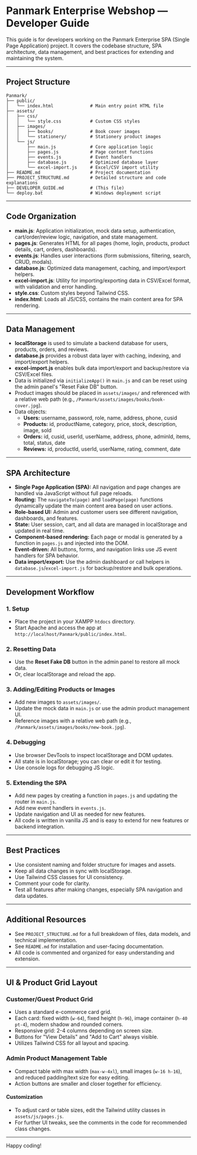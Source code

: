 # Panmark Enterprise Webshop — Developer Guide

This guide is for developers working on the Panmark Enterprise SPA (Single Page Application) project. It covers the codebase structure, SPA architecture, data management, and best practices for extending and maintaining the system.

---

## Project Structure

```
Panmark/
├── public/
│   └── index.html              # Main entry point HTML file
├── assets/
│   ├── css/
│   │   └── style.css           # Custom CSS styles
│   ├── images/
│   │   ├── books/              # Book cover images
│   │   └── stationery/         # Stationery product images
│   └── js/
│       ├── main.js             # Core application logic
│       ├── pages.js            # Page content functions
│       ├── events.js           # Event handlers
│       ├── database.js         # Optimized database layer
│       └── excel-import.js     # Excel/CSV import utility
├── README.md                   # Project documentation
├── PROJECT_STRUCTURE.md        # Detailed structure and code explanations
├── DEVELOPER_GUIDE.md          # (This file)
└── deploy.bat                  # Windows deployment script
```

---

## Code Organization

- **main.js**: Application initialization, mock data setup, authentication, cart/order/review logic, navigation, and state management.
- **pages.js**: Generates HTML for all pages (home, login, products, product details, cart, orders, dashboards).
- **events.js**: Handles user interactions (form submissions, filtering, search, CRUD, modals).
- **database.js**: Optimized data management, caching, and import/export helpers.
- **excel-import.js**: Utility for importing/exporting data in CSV/Excel format, with validation and error handling.
- **style.css**: Custom styles beyond Tailwind CSS.
- **index.html**: Loads all JS/CSS, contains the main content area for SPA rendering.

---

## Data Management

- **localStorage** is used to simulate a backend database for users, products, orders, and reviews.
- **database.js** provides a robust data layer with caching, indexing, and import/export helpers.
- **excel-import.js** enables bulk data import/export and backup/restore via CSV/Excel files.
- Data is initialized via `initializeApp()` in `main.js` and can be reset using the admin panel's "Reset Fake DB" button.
- Product images should be placed in `assets/images/` and referenced with a relative web path (e.g., `/Panmark/assets/images/books/book-cover.jpg`).
- Data objects:
  - **Users:** username, password, role, name, address, phone, cusid
  - **Products:** id, productName, category, price, stock, description, image, sold
  - **Orders:** id, cusid, userId, userName, address, phone, adminId, items, total, status, date
  - **Reviews:** id, productId, userId, userName, rating, comment, date

---

## SPA Architecture

- **Single Page Application (SPA):** All navigation and page changes are handled via JavaScript without full page reloads.
- **Routing:** The `navigateTo(page)` and `loadPage(page)` functions dynamically update the main content area based on user actions.
- **Role-based UI:** Admin and customer users see different navigation, dashboards, and features.
- **State:** User session, cart, and all data are managed in localStorage and updated in real time.
- **Component-based rendering:** Each page or modal is generated by a function in `pages.js` and injected into the DOM.
- **Event-driven:** All buttons, forms, and navigation links use JS event handlers for SPA behavior.
- **Data import/export:** Use the admin dashboard or call helpers in `database.js`/`excel-import.js` for backup/restore and bulk operations.

---

## Development Workflow

### 1. **Setup**
- Place the project in your XAMPP `htdocs` directory.
- Start Apache and access the app at `http://localhost/Panmark/public/index.html`.

### 2. **Resetting Data**
- Use the **Reset Fake DB** button in the admin panel to restore all mock data.
- Or, clear localStorage and reload the app.

### 3. **Adding/Editing Products or Images**
- Add new images to `assets/images/`.
- Update the mock data in `main.js` or use the admin product management UI.
- Reference images with a relative web path (e.g., `/Panmark/assets/images/books/new-book.jpg`).

### 4. **Debugging**
- Use browser DevTools to inspect localStorage and DOM updates.
- All state is in localStorage; you can clear or edit it for testing.
- Use console logs for debugging JS logic.

### 5. **Extending the SPA**
- Add new pages by creating a function in `pages.js` and updating the router in `main.js`.
- Add new event handlers in `events.js`.
- Update navigation and UI as needed for new features.
- All code is written in vanilla JS and is easy to extend for new features or backend integration.

---

## Best Practices
- Use consistent naming and folder structure for images and assets.
- Keep all data changes in sync with localStorage.
- Use Tailwind CSS classes for UI consistency.
- Comment your code for clarity.
- Test all features after making changes, especially SPA navigation and data updates.

---

## Additional Resources
- See `PROJECT_STRUCTURE.md` for a full breakdown of files, data models, and technical implementation.
- See `README.md` for installation and user-facing documentation.
- All code is commented and organized for easy understanding and extension.

---

## UI & Product Grid Layout

### Customer/Guest Product Grid
- Uses a standard e-commerce card grid.
- Each card: fixed width (`w-64`), fixed height (`h-96`), image container (`h-40 pt-4`), modern shadow and rounded corners.
- Responsive grid: 2-4 columns depending on screen size.
- Buttons for "View Details" and "Add to Cart" always visible.
- Utilizes Tailwind CSS for all layout and spacing.

### Admin Product Management Table
- Compact table with max width (`max-w-4xl`), small images (`w-16 h-16`), and reduced padding/text size for easy editing.
- Action buttons are smaller and closer together for efficiency.

#### Customization
- To adjust card or table sizes, edit the Tailwind utility classes in `assets/js/pages.js`.
- For further UI tweaks, see the comments in the code for recommended class changes.

---

Happy coding!
